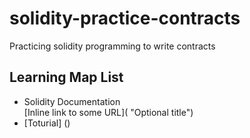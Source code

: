 # solidity-practice-contracts
Practicing solidity programming to write contracts

<h2>Learning Map List</h2>
<ul>
<li>Solidity Documentation</li>
  [Inline link to some URL](<https://www.example.com/> "Optional title")
<li> [Toturial] (<https://www.youtube.com/watch?v=eoQJ6nFZOcs>) </li>
</ul>
